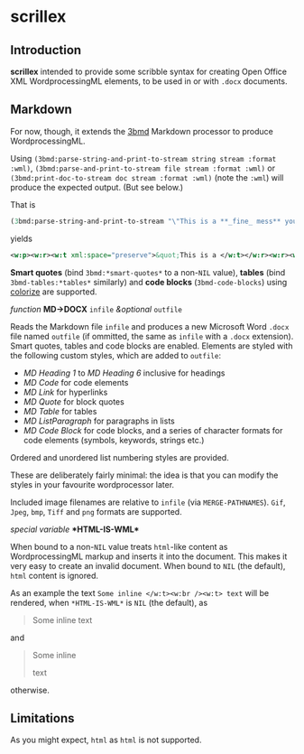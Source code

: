 # scrillex

## Introduction

**scrillex** intended to provide some scribble syntax for creating Open Office XML WordprocessingML elements, to be used in or with `.docx` documents.

## Markdown

For now, though, it extends the [3bmd](https://github.com/3b/3bmd) Markdown processor to produce WordprocessingML.

Using `(3bmd:parse-string-and-print-to-stream string stream :format :wml)`,
`(3bmd:parse-and-print-to-stream file stream :format :wml)` or
`(3bmd:print-doc-to-stream doc stream :format :wml)` (note the `:wml`) will produce
the expected output. (But see below.)

That is

```lisp
(3bmd:parse-string-and-print-to-stream "\"This is a **_fine_ mess** you've gotten _me_ into!\" he said." *standard-output* :format :wml)
```

yields

```xml
<w:p><w:r><w:t xml:space="preserve">&quot;This is a </w:t></w:r><w:r><w:rPr><w:i w:val="true"/><w:iCs w:val="true"/><w:b w:val="true"/><w:bCs w:val="true"/></w:rPr><w:t>fine</w:t></w:r><w:r><w:rPr><w:b w:val="true"/><w:bCs w:val="true"/></w:rPr><w:t xml:space="preserve"> mess</w:t></w:r><w:r><w:t xml:space="preserve"> you've gotten </w:t></w:r><w:r><w:rPr><w:i w:val="true"/><w:iCs w:val="true"/></w:rPr><w:t>me</w:t></w:r><w:r><w:t xml:space="preserve"> into!&quot; he said.</w:t></w:r></w:p>
```

**Smart quotes** (bind `3bmd:*smart-quotes*` to a non-`NIL` value), **tables** (bind `3bmd-tables:*tables*` similarly) and **code blocks** (`3bmd-code-blocks`) using [colorize](https://github.com/kingcons/colorize) are supported.

*function* **MD->DOCX** `infile` *&optional* `outfile`

Reads the Markdown file `infile` and produces a new Microsoft Word `.docx` file named `outfile` (if ommitted, the same as `infile` with a `.docx` extension). Smart quotes, tables and code blocks are enabled. Elements are styled with the following custom styles, which are added to `outfile`:

  * _MD Heading 1_ to _MD Heading 6_ inclusive for headings
  * _MD Code_ for code elements
  * _MD Link_ for hyperlinks
  * _MD Quote_ for block quotes
  * _MD Table_ for tables
  * _MD ListParagraph_ for paragraphs in lists
  * _MD Code Block_ for code blocks, and a series of character formats for code elements (symbols, keywords, strings etc.)

Ordered and unordered list numbering styles are provided.

These are deliberately fairly minimal: the idea is that you can modify the styles in your favourite wordprocessor later.

Included image filenames are relative to `infile` (via `MERGE-PATHNAMES`). `Gif`, `Jpeg`, `bmp`, `Tiff` and `png` formats are supported.

*special variable* **\*HTML-IS-WML\***

When bound to a non-`NIL` value treats `html`-like content as WordprocessingML markup and inserts it into the document. This makes it very easy to create an invalid document. When bound to `NIL` (the default), `html` content is ignored.

As an example the text `Some inline </w:t><w:br /><w:t> text` will be rendered, when `*HTML-IS-WML*` is `NIL` (the default), as

> Some inline  text

and

> Some inline
>
> text

otherwise.

## Limitations

As you might expect, `html` as `html` is not supported.

